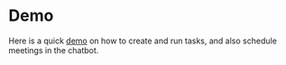 # Demo

Here is a quick [demo](https://www.loom.com/share/ff3aefb360214ee59bbc1c756da2c313) on how to create and run tasks, and also schedule meetings in the chatbot.
